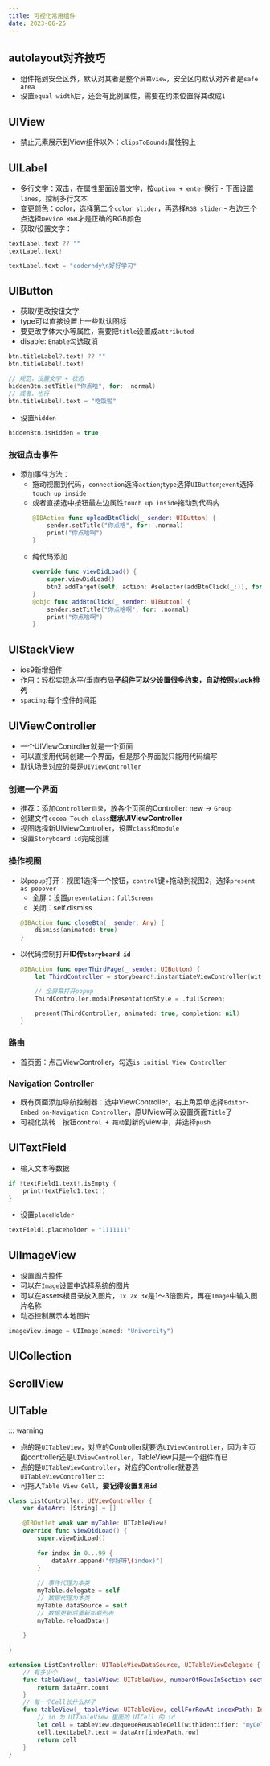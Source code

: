```yaml
---
title: 可视化常用组件
date: 2023-06-25
---
```

## autolayout对齐技巧
* 组件拖到安全区外，默认对其者是整个`屏幕view`，安全区内默认对齐者是`safe area`
* 设置`equal width`后，还会有比例属性，需要在约束位置将其改成`1`
## UIView
* 禁止元素展示到View组件以外：`clipsToBounds`属性钩上
## UILabel
* 多行文字：双击，在属性里面设置文字，按`option + enter`换行 - 下面设置`lines`，控制多行文本
* 变更颜色：color，选择第二个`color slider`，再选择`RGB slider` - 右边三个点选择`Device RGB`才是正确的RGB颜色
* 获取/设置文字：
```swift
textLabel.text ?? ""
textLabel.text!

textLabel.text = "coderhdy\n好好学习"
```
## UIButton
* 获取/更改按钮文字
* type可以直接设置上一些默认图标
* 要更改字体大小等属性，需要把`title`设置成`attributed`
* disable: `Enable`勾选取消
```swift
btn.titleLabel?.text! ?? ""
btn.titleLabel!.text!

// 规范，设置文字 + 状态
hiddenBtn.setTitle("你点啥", for: .normal)
// 或者，也行
btn.titleLabel!.text = "吃饭啦"
```
* 设置`hidden`
```swift
hiddenBtn.isHidden = true
```
### 按钮点击事件
* 添加事件方法：
  * 拖动视图到代码，`connection`选择`action`;`type`选择`UIButton`;`event`选择`touch up inside`
  * 或者直接选中按钮最左边属性`touch up inside`拖动到代码内
    ```swift
    @IBAction func uploadBtnClick(_ sender: UIButton) {
        sender.setTitle("你点啥", for: .normal)
        print("你点啥啊")
    }
    ```
  * 纯代码添加
    ```swift
    override func viewDidLoad() {
        super.viewDidLoad()
        btn2.addTarget(self, action: #selector(addBtnClick(_:)), for: .touchUpInside)
    }
    @objc func addBtnClick(_ sender: UIButton) {
        sender.setTitle("你点啥啊", for: .normal)
        print("你点啥啊")
    }
    ```

## UIStackView
* ios9新增组件
* 作用：轻松实现水平/垂直布局**子组件可以少设置很多约束，自动按照stack排列**
* `spacing`:每个控件的间距

## UIViewController
* 一个UIViewController就是一个页面
* 可以直接用代码创建一个界面，但是那个界面就只能用代码编写
* 默认场景对应的类是`UIViewController`
### 创建一个界面
* 推荐：添加`Controller目录`，放各个页面的Controller: new -> `Group`
* 创建文件`cocoa Touch class`**继承UIViewController**
* 视图选择新UIViewController，设置`class`和`module`
* 设置`Storyboard id`完成创建
### 操作视图
* 以`popup`打开：视图1选择一个按钮，`control`键+拖动到视图2，选择`present as popover`
    * 全屏：设置`presentation：fullScreen`
    * 关闭：self.dismiss
    ```swift
    @IBAction func closeBtn(_ sender: Any) {
        dismiss(animated: true)
    }
    ```
* 以代码控制打开**ID传`storyboard id`**
    ```swift
    @IBAction func openThirdPage(_ sender: UIButton) {
        let ThirdController = storyboard!.instantiateViewController(withIdentifier: "ThirdView")

        // 全屏幕打开popup
        ThirdController.modalPresentationStyle = .fullScreen;

        present(ThirdController, animated: true, completion: nil)
    }
    ```
### 路由
* 首页面：点击ViewController，勾选`is initial View Controller`
### Navigation Controller
* 既有页面添加导航控制器：选中ViewController，右上角菜单选择`Editor`-`Embed on`-`Navigation Controller`，原UIView可以设置页面`Title`了
* 可视化跳转：按钮`control + 拖动`到新的view中，并选择`push`
## UITextField
* 输入文本等数据
```swift
if !textField1.text!.isEmpty {
    print(textField1.text!)
}
```
* 设置`placeHolder`
```swift
textField1.placeholder = "1111111"
```
## UIImageView
* 设置图片控件
* 可以在`Image`设置中选择系统的图片
* 可以在assets根目录放入图片，`1x 2x 3x`是1～3倍图片，再在`Image`中输入图片名称
* 动态控制展示本地图片
```swift
imageView.image = UIImage(named: "Univercity")
```
## UICollection
## ScrollView
## UITable
::: warning
* 点的是`UITableView`，对应的Controller就要选`UIViewController`，因为主页面controller还是`UIViewController`，TableView只是一个组件而已
* 点的是`UITableViewController`，对应的Controller就要选`UITableViewController`
:::
* 可拖入`Table View Cell`，**要记得设置`复用id`**

```swift
class ListController: UIViewController {
    var dataArr: [String] = []
    
    @IBOutlet weak var myTable: UITableView!
    override func viewDidLoad() {
        super.viewDidLoad()
        
        for index in 0...99 {
            dataArr.append("你好呀\(index)")
        }
        
        // 事件代理为本类
        myTable.delegate = self
        // 数据代理为本类
        myTable.dataSource = self
        // 数据更新后重新加载列表
        myTable.reloadData()
        
    }
    
}

extension ListController: UITableViewDataSource, UITableViewDelegate {
    // 有多少个
    func tableView(_ tableView: UITableView, numberOfRowsInSection section: Int) -> Int {
        return dataArr.count
    }
    // 每一个Cell长什么样子
    func tableView(_ tableView: UITableView, cellForRowAt indexPath: IndexPath) -> UITableViewCell {
        // id 为 UITableView 里面的 UICell 的 id
        let cell = tableView.dequeueReusableCell(withIdentifier: "myCell", for: indexPath)
        cell.textLabel?.text = dataArr[indexPath.row]
        return cell
    }
}
```
